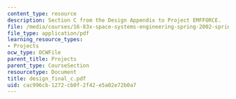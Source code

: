 ```yaml
---
content_type: resource
description: Section C from the Design Appendix to Project EMFFORCE.
file: /media/courses/16-83x-space-systems-engineering-spring-2002-spring-2003/cac996cb1272cb0f2f42e5a02e72b0a7_design_final_c.pdf
file_type: application/pdf
learning_resource_types:
- Projects
ocw_type: OCWFile
parent_title: Projects
parent_type: CourseSection
resourcetype: Document
title: design_final_c.pdf
uid: cac996cb-1272-cb0f-2f42-e5a02e72b0a7
---
```

